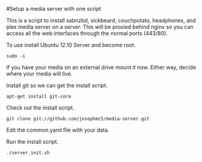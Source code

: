 #Setup a media server with one script

This is a script to install sabnzbd, sickbeard, couchpotato, headphones, and plex media server on a server. This will be proxied behind nginx so you can access all the web interfaces through the normal ports (443/80).

To use install Ubuntu 12.10 Server and become root.

````
sudo -i
````
If you have your media on an external drive mount it now. Either way, decide where your media will live.

Install git so we can get the install script.
````
apt-get install git-core
````

Check out the install script.
````
git clone git://github.com/josephmc5/media-server.git
````

Edit the common.yaml file with your data.

Run the install script.
````
./server_init.sh
````
